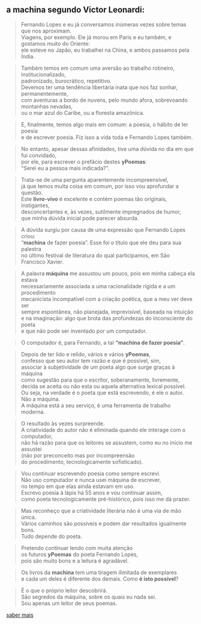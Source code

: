 a **machina** segundo **Victor Leonardi:**  
---
> Fernando Lopes e eu já conversamos inúmeras vezes sobre temas que nos aproximam.  
> Viagens, por exemplo. Ele já morou em Paris e eu também, e gostamos muito do Oriente:  
> ele esteve no Japão, eu trabalhei na China, e ambos passamos pela Índia.  

> Também temos em comum uma aversão ao trabalho rotineiro, institucionalizado,  
> padronizado, burocrático, repetitivo.  
> Devemos ter uma tendência libertária inata que nos faz sonhar, permanentemente,  
> com aventuras a bordo de nuvens, pelo mundo afora, sobrevoando montanhas nevadas,  
> ou o mar azul do Caribe, ou a floresta amazônica.  

> E, finalmente, temos algo mais em comum: a poesia, o hábito de ler poesia  
> e de escrever poesia. Fiz isso a vida toda e Fernando Lopes também.  

> No entanto, apesar dessas afinidades, tive uma dúvida no dia em que fui convidado,  
> por ele, para escrever o prefácio destes **yPoemas**:  
> “Serei eu a pessoa mais indicada?”.  

> Trata-se de uma pergunta aparentemente incompreensível,  
> já que temos muita coisa em comum, por isso vou aprofundar a questão.  
> Este **livro-vivo** é excelente e contém poemas tão originais, instigantes,  
> desconcertantes e, às vezes, sutilmente impregnados de humor,  
> que minha dúvida inicial pode parecer absurda.  

> A dúvida surgiu por causa de uma expressão que Fernando Lopes criou:  
> “**machina** de fazer poesia”. Esse foi o título que ele deu para sua palestra  
> no último festival de literatura do qual participamos, em São Francisco Xavier.  

> A palavra **máquina** me assustou um pouco, pois em minha cabeça ela estava  
> necessariamente associada a uma racionalidade rígida e a um procedimento  
> mecanicista incompatível com a criação poética, que a meu ver deve ser  
> sempre espontânea, não planejada, imprevisível, baseada na intuição  
> e na imaginação: algo que brota das profundezas do inconsciente do poeta  
> e que não pode ser inventado por um computador.  

> O computador é, para Fernando, a tal **“machina de fazer poesia”**.  

> Depois de ter lido e relido, vários e vários **yPoemas**,  
> confesso que seu autor tem razão e que é possível, sim,  
> associar à subjetividade de um poeta algo que surge graças à máquina  
> como sugestão para que o escritor, soberanamente, livremente,  
> decida se aceita ou não esta ou aquela alternativa lexical possível.  
> Ou seja, na verdade é o poeta que está escrevendo, é ele o autor.  
> Não a máquina.  
> A máquina está a seu serviço, é uma ferramenta de trabalho moderna.  

> O resultado às vezes surpreende.  
> A criatividade do autor não é eliminada quando ele interage com o computador,   
> não há razão para que os leitores se assustem, como eu no início me assustei  
> (não por preconceito mas por incompreensão  
> do procedimento, tecnologicamente sofisticado).  

> Vou continuar escrevendo poesia como sempre escrevi.  
> Não uso computador e nunca usei máquina de escrever,  
> no tempo em que elas ainda estavam em uso.  
> Escrevo poesia à lápis há 55 anos e vou continuar assim,  
> como poeta tecnologicamente pré-histórico, pois isso me dá prazer.  

> Mas reconheço que a criatividade literária não é uma via de mão única.  
> Vários caminhos são possíveis e podem dar resultados igualmente bons.  
> Tudo depende do poeta.  

> Pretendo continuar lendo com muita atenção  
> os futuros **yPoemas** do poeta Fernando Lopes,  
> pois são muito bons e a leitura é agradável.  

> Os livros da **machina** tem uma tiragem ilimitada de exemplares  
> e cada um deles é diferente dos demais. Como **é isto possível**?  

> É o que o próprio leitor descobrirá.  
> São segredos da máquina, sobre os quais eu nada sei.  
> Sou apenas um leitor de seus poemas.  

[saber mais](https://www.facebook.com/victor.leonardi.18)